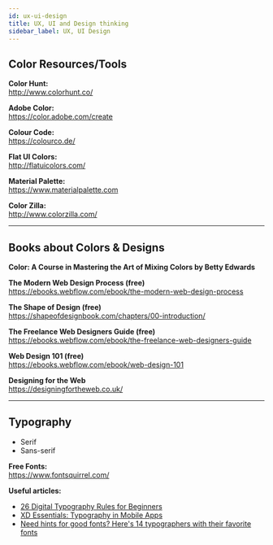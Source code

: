 ```yaml
---
id: ux-ui-design
title: UX, UI and Design thinking
sidebar_label: UX, UI Design
---
```


## Color Resources/Tools

**Color Hunt:**  
http://www.colorhunt.co/

**Adobe Color:**  
https://color.adobe.com/create

**Colour Code:**   
https://colourco.de/

**Flat UI Colors:**  
http://flatuicolors.com/

**Material Palette:**  
https://www.materialpalette.com

**Color Zilla:**  
http://www.colorzilla.com/

--- 

## Books about Colors & Designs
 
**Color: A Course in Mastering the Art of Mixing Colors by Betty Edwards**  

**The Modern Web Design Process (free)**  
https://ebooks.webflow.com/ebook/the-modern-web-design-process 

**The Shape of Design (free)**  
https://shapeofdesignbook.com/chapters/00-introduction/ 

**The Freelance Web Designers Guide (free)**  
https://ebooks.webflow.com/ebook/the-freelance-web-designers-guide 

**Web Design 101 (free)**  
https://ebooks.webflow.com/ebook/web-design-101

**Designing for the Web**  
https://designingfortheweb.co.uk/

--- 

## Typography

- Serif
- Sans-serif

**Free Fonts:**  
https://www.fontsquirrel.com/


**Useful articles:**  
- [26 Digital Typography Rules for Beginners](https://medium.com/product-design-ux-ui/26-digital-typography-rules-for-beginners-a04c6a5aaff3#.10tgnccvf)
- [XD Essentials: Typography in Mobile Apps](https://medium.com/thinking-design/xd-essentials-typography-in-mobile-apps-7048abfb1cc5#.tu3y5hv6z)
- [Need hints for good fonts? Here's 14 typographers with their favorite fonts](https://www.canva.com/learn/distinguished-typographers-share-their-favorite-fonts/)

